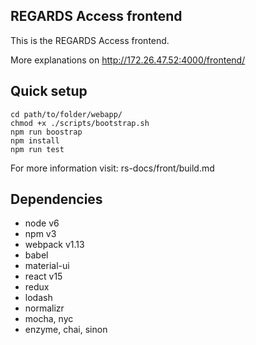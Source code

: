 REGARDS Access frontend
-----------------------

This is the REGARDS Access frontend.

More explanations on http://172.26.47.52:4000/frontend/

Quick setup
-----------

```
cd path/to/folder/webapp/
chmod +x ./scripts/bootstrap.sh
npm run boostrap
npm install
npm run test
```

For more information visit: rs-docs/front/build.md

Dependencies
------------

-	node v6
-	npm v3
-	webpack v1.13
-	babel
-	material-ui
-	react v15
-	redux
-	lodash
-	normalizr
-	mocha, nyc
-	enzyme, chai, sinon

